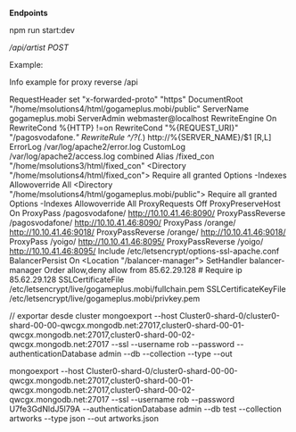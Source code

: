 **Endpoints**

npm run start:dev

*/api/artist*
*POST*

Example:

Info example for proxy reverse /api

RequestHeader set "x-forwarded-proto" "https"
DocumentRoot "/home/msolutions4/html/gogameplus.mobi/public"
ServerName gogameplus.mobi
ServerAdmin webmaster@localhost
RewriteEngine On
RewriteCond %{HTTP} !=on
RewriteCond "%{REQUEST_URI}" "/pagosvodafone.*"
RewriteRule ^/?(.*) http://%{SERVER_NAME}/$1 [R,L]
ErrorLog /var/log/apache2/error.log
CustomLog /var/log/apache2/access.log combined
Alias /fixed_con "/home/msolutions3/html/fixed_con"
<Directory "/home/msolutions4/html/fixed_con">
Require all granted
Options -Indexes
Allowoverride All
</Directory>
<Directory "/home/msolutions4/html/gogameplus.mobi/public">
Require all granted
Options -Indexes
Allowoverride All
</Directory>
ProxyRequests Off
ProxyPreserveHost On
ProxyPass /pagosvodafone/ http://10.10.41.46:8090/
ProxyPassReverse /pagosvodafone/ http://10.10.41.46:8090/
ProxyPass /orange/ http://10.10.41.46:9018/
ProxyPassReverse /orange/ http://10.10.41.46:9018/
ProxyPass /yoigo/ http://10.10.41.46:8095/
ProxyPassReverse /yoigo/ http://10.10.41.46:8095/
Include /etc/letsencrypt/options-ssl-apache.conf
BalancerPersist On
<Location "/balancer-manager">
    SetHandler balancer-manager
  Order allow,deny
        allow from 85.62.29.128
           # Require ip 85.62.29.128
</Location>
 SSLCertificateFile /etc/letsencrypt/live/gogameplus.mobi/fullchain.pem
SSLCertificateKeyFile /etc/letsencrypt/live/gogameplus.mobi/privkey.pem

// exportar desde cluster
mongoexport --host Cluster0-shard-0/cluster0-shard-00-00-qwcgx.mongodb.net:27017,cluster0-shard-00-01-qwcgx.mongodb.net:27017,cluster0-shard-00-02-qwcgx.mongodb.net:27017 --ssl --username rob --password <PASSWORD> --authenticationDatabase admin --db <DATABASE> --collection <COLLECTION> --type <FILETYPE> --out <FILENAME>

mongoexport --host Cluster0-shard-0/cluster0-shard-00-00-qwcgx.mongodb.net:27017,cluster0-shard-00-01-qwcgx.mongodb.net:27017,cluster0-shard-00-02-qwcgx.mongodb.net:27017 --ssl --username rob --password U7fe3GdNldJ5l79A --authenticationDatabase admin --db test --collection artworks --type json --out artworks.json